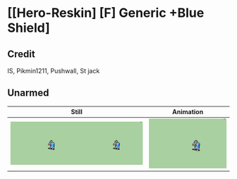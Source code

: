# [\[Hero-Reskin\] \[F\] Generic +Blue Shield]

## Credit

IS, Pikmin1211, Pushwall, St jack

## Unarmed

| Still | Animation |
| :---: | :-------: |
| ![Unarmed still](./Unarmed_000.png) | ![Unarmed animation](./Unarmed.gif) |
